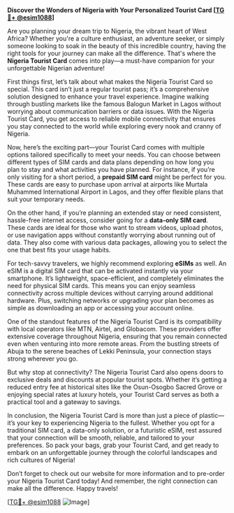**Discover the Wonders of Nigeria with Your Personalized Tourist Card [[TG💪+ @esim1088](https://t.me/s/esim1088)]**

Are you planning your dream trip to Nigeria, the vibrant heart of West Africa? Whether you're a culture enthusiast, an adventure seeker, or simply someone looking to soak in the beauty of this incredible country, having the right tools for your journey can make all the difference. That's where the **Nigeria Tourist Card** comes into play—a must-have companion for your unforgettable Nigerian adventure!

First things first, let’s talk about what makes the Nigeria Tourist Card so special. This card isn’t just a regular tourist pass; it’s a comprehensive solution designed to enhance your travel experience. Imagine walking through bustling markets like the famous Balogun Market in Lagos without worrying about communication barriers or data issues. With the Nigeria Tourist Card, you get access to reliable mobile connectivity that ensures you stay connected to the world while exploring every nook and cranny of Nigeria.

Now, here’s the exciting part—your Tourist Card comes with multiple options tailored specifically to meet your needs. You can choose between different types of SIM cards and data plans depending on how long you plan to stay and what activities you have planned. For instance, if you’re only visiting for a short period, a **prepaid SIM card** might be perfect for you. These cards are easy to purchase upon arrival at airports like Murtala Muhammed International Airport in Lagos, and they offer flexible plans that suit your temporary needs.

On the other hand, if you’re planning an extended stay or need consistent, hassle-free internet access, consider going for a **data-only SIM card**. These cards are ideal for those who want to stream videos, upload photos, or use navigation apps without constantly worrying about running out of data. They also come with various data packages, allowing you to select the one that best fits your usage habits.

For tech-savvy travelers, we highly recommend exploring **eSIMs** as well. An eSIM is a digital SIM card that can be activated instantly via your smartphone. It’s lightweight, space-efficient, and completely eliminates the need for physical SIM cards. This means you can enjoy seamless connectivity across multiple devices without carrying around additional hardware. Plus, switching networks or upgrading your plan becomes as simple as downloading an app or accessing your account online.

One of the standout features of the Nigeria Tourist Card is its compatibility with local operators like MTN, Airtel, and Globacom. These providers offer extensive coverage throughout Nigeria, ensuring that you remain connected even when venturing into more remote areas. From the bustling streets of Abuja to the serene beaches of Lekki Peninsula, your connection stays strong wherever you go.

But why stop at connectivity? The Nigeria Tourist Card also opens doors to exclusive deals and discounts at popular tourist spots. Whether it’s getting a reduced entry fee at historical sites like the Osun-Osogbo Sacred Grove or enjoying special rates at luxury hotels, your Tourist Card serves as both a practical tool and a gateway to savings.

In conclusion, the Nigeria Tourist Card is more than just a piece of plastic—it’s your key to experiencing Nigeria to the fullest. Whether you opt for a traditional SIM card, a data-only solution, or a futuristic eSIM, rest assured that your connection will be smooth, reliable, and tailored to your preferences. So pack your bags, grab your Tourist Card, and get ready to embark on an unforgettable journey through the colorful landscapes and rich cultures of Nigeria!

Don’t forget to check out our website for more information and to pre-order your Nigeria Tourist Card today! And remember, the right connection can make all the difference. Happy travels! 

[[TG💪+ @esim1088](https://t.me/s/esim1088) ![Image](https://i.postimg.cc/Y0z9fWf4/image.png)]